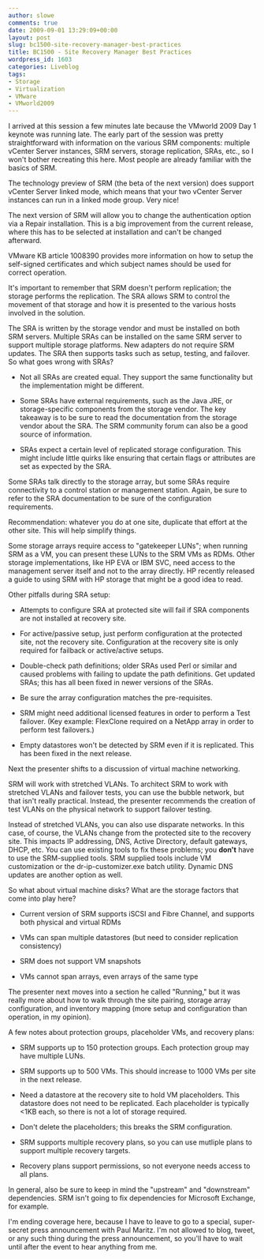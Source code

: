 ```yaml
---
author: slowe
comments: true
date: 2009-09-01 13:29:09+00:00
layout: post
slug: bc1500-site-recovery-manager-best-practices
title: BC1500 - Site Recovery Manager Best Practices
wordpress_id: 1603
categories: Liveblog
tags:
- Storage
- Virtualization
- VMware
- VMworld2009
---
```


I arrived at this session a few minutes late because the VMworld 2009 Day 1 keynote was running late. The early part of the session was pretty straightforward with information on the various SRM components: multiple vCenter Server instances, SRM servers, storage replication, SRAs, etc., so I won't bother recreating this here. Most people are already familiar with the basics of SRM.

The technology preview of SRM (the beta of the next version) does support vCenter Server linked mode, which means that your two vCenter Server instances can run in a linked mode group. Very nice!

The next version of SRM will allow you to change the authentication option via a Repair installation. This is a big improvement from the current release, where this has to be selected at installation and can't be changed afterward.

VMware KB article 1008390 provides more information on how to setup the self-signed certificates and which subject names should be used for correct operation.

It's important to remember that SRM doesn't perform replication; the storage performs the replication. The SRA allows SRM to control the movement of that storage and how it is presented to the various hosts involved in the solution.

The SRA is written by the storage vendor and must be installed on both SRM servers. Multiple SRAs can be installed on the same SRM server to support multiple storage platforms. New adapters do not require SRM updates. The SRA then supports tasks such as setup, testing, and failover. So what goes wrong with SRAs?

* Not all SRAs are created equal. They support the same functionality but the implementation might be different.

* Some SRAs have external requirements, such as the Java JRE, or storage-specific components from the storage vendor. The key takeaway is to be sure to read the documentation from the storage vendor about the SRA. The SRM community forum can also be a good source of information.

* SRAs expect a certain level of replicated storage configuration. This might include little quirks like ensuring that certain flags or attributes are set as expected by the SRA.

Some SRAs talk directly to the storage array, but some SRAs require connectivity to a control station or management station. Again, be sure to refer to the SRA documentation to be sure of the configuration requirements.

Recommendation: whatever you do at one site, duplicate that effort at the other site. This will help simplify things.

Some storage arrays require access to "gatekeeper LUNs"; when running SRM as a VM, you can present these LUNs to the SRM VMs as RDMs. Other storage implementations, like HP EVA or IBM SVC, need access to the management server itself and not to the array directly. HP recently released a guide to using SRM with HP storage that might be a good idea to read.

Other pitfalls during SRA setup:

* Attempts to configure SRA at protected site will fail if SRA components are not installed at recovery site.

* For active/passive setup, just perform configuration at the protected site, not the recovery site. Configuration at the recovery site is only required for failback or active/active setups.

* Double-check path definitions; older SRAs used Perl or similar and caused problems with failing to update the path definitions. Get updated SRAs; this has all been fixed in newer versions of the SRAs.

* Be sure the array configuration matches the pre-requisites.

* SRM might need additional licensed features in order to perform a Test failover. (Key example: FlexClone required on a NetApp array in order to perform test failovers.)

* Empty datastores won't be detected by SRM even if it is replicated. This has been fixed in the next release.

Next the presenter shifts to a discussion of virtual machine networking.

SRM will work with stretched VLANs. To architect SRM to work with stretched VLANs and failover tests, you can use the bubble network, but that isn't really practical. Instead, the presenter recommends the creation of test VLANs on the physical network to support failover testing.

Instead of stretched VLANs, you can also use disparate networks. In this case, of course, the VLANs change from the protected site to the recovery site. This impacts IP addressing, DNS, Active Directory, default gateways, DHCP, etc. You can use existing tools to fix these problems; you **don't** have to use the SRM-supplied tools. SRM supplied tools include VM customization or the dr-ip-customizer.exe batch utility. Dynamic DNS updates are another option as well.

So what about virtual machine disks? What are the storage factors that come into play here?

* Current version of SRM supports iSCSI and Fibre Channel, and supports both physical and virtual RDMs

* VMs can span multiple datastores (but need to consider replication consistency)

* SRM does not support VM snapshots

* VMs cannot span arrays, even arrays of the same type

The presenter next moves into a section he called "Running," but it was really more about how to walk through the site pairing, storage array configuration, and inventory mapping (more setup and configuration than operation, in my opinion).

A few notes about protection groups, placeholder VMs, and recovery plans:

* SRM supports up to 150 protection groups. Each protection group may have multiple LUNs.

* SRM supports up to 500 VMs. This should increase to 1000 VMs per site in the next release.

* Need a datastore at the recovery site to hold VM placeholders. This datastore does not need to be replicated. Each placeholder is typically <1KB each, so there is not a lot of storage required.

* Don't delete the placeholders; this breaks the SRM configuration.

* SRM supports multiple recovery plans, so you can use mutliple plans to support multiple recovery targets.

* Recovery plans support permissions, so not everyone needs access to all plans.

In general, also be sure to keep in mind the "upstream" and "downstream" dependencies. SRM isn't going to fix dependencies for Microsoft Exchange, for example.

I'm ending coverage here, because I have to leave to go to a special, super-secret press announcement with Paul Maritz. I'm not allowed to blog, tweet, or any such thing during the press announcement, so you'll have to wait until after the event to hear anything from me.

